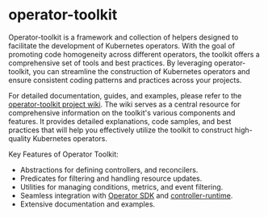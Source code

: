 # operator-toolkit

Operator-toolkit is a framework and collection of helpers designed to facilitate the development of Kubernetes
operators. With the goal of promoting code homogeneity across different operators, the toolkit offers a comprehensive
set of tools and best practices. By leveraging operator-toolkit, you can streamline the construction of Kubernetes operators and ensure consistent coding
patterns and practices across your projects.

For detailed documentation, guides, and examples, please refer to the
[operator-toolkit project wiki](https://github.com/operator-framework/operator-toolkit/wiki). The wiki serves as a
central resource for comprehensive information on the toolkit's various components and features. It provides detailed
explanations, code samples, and best practices that will help you effectively utilize the toolkit to construct
high-quality Kubernetes operators.

Key Features of Operator Toolkit:
- Abstractions for defining controllers, and reconcilers.
- Predicates for filtering and handling resource updates.
- Utilities for managing conditions, metrics, and event filtering.
- Seamless integration with [Operator SDK](https://sdk.operatorframework.io/) and [controller-runtime](https://github.com/kubernetes-sigs/controller-runtime).
- Extensive documentation and examples.

